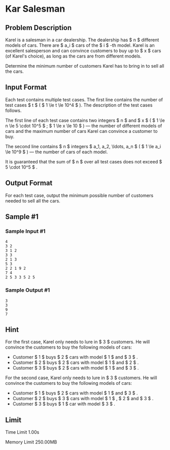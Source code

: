# Kar Salesman

## Problem Description

Karel is a salesman in a car dealership. The dealership has $ n $ different models of cars. There are $ a_i $ cars of the $ i $ -th model. Karel is an excellent salesperson and can convince customers to buy up to $ x $ cars (of Karel's choice), as long as the cars are from different models.

Determine the minimum number of customers Karel has to bring in to sell all the cars.

## Input Format

Each test contains multiple test cases. The first line contains the number of test cases $ t $ ( $ 1 \le t \le 10^4 $ ). The description of the test cases follows.

The first line of each test case contains two integers $ n $ and $ x $ ( $ 1 \le n \le 5 \cdot 10^5 $ ; $ 1 \le x \le 10 $ ) — the number of different models of cars and the maximum number of cars Karel can convince a customer to buy.

The second line contains $ n $ integers $ a_1, a_2, \ldots, a_n $ ( $ 1 \le a_i \le 10^9 $ ) — the number of cars of each model.

It is guaranteed that the sum of $ n $ over all test cases does not exceed $ 5 \cdot 10^5 $ .

## Output Format

For each test case, output the minimum possible number of customers needed to sell all the cars.

## Sample #1

### Sample Input #1

```
4
3 2
3 1 2
3 3
2 1 3
5 3
2 2 1 9 2
7 4
2 5 3 3 5 2 5
```

### Sample Output #1

```
3
3
9
7
```

## Hint

For the first case, Karel only needs to lure in $ 3 $ customers. He will convince the customers to buy the following models of cars:

- Customer $ 1 $ buys $ 2 $ cars with model $ 1 $ and $ 3 $ .
- Customer $ 2 $ buys $ 2 $ cars with model $ 1 $ and $ 2 $ .
- Customer $ 3 $ buys $ 2 $ cars with model $ 1 $ and $ 3 $ .

For the second case, Karel only needs to lure in $ 3 $ customers. He will convince the customers to buy the following models of cars:

- Customer $ 1 $ buys $ 2 $ cars with model $ 1 $ and $ 3 $ .
- Customer $ 2 $ buys $ 3 $ cars with model $ 1 $ , $ 2 $ and $ 3 $ .
- Customer $ 3 $ buys $ 1 $ car with model $ 3 $ .

## Limit



Time Limit
1.00s

Memory Limit
250.00MB